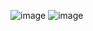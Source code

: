 ![image](https://github.com/user-attachments/assets/bac58a38-e9f3-473b-a121-5b476f74531c)
![image](https://github.com/user-attachments/assets/10672b33-3897-480f-837b-16c23f65bdb4)
